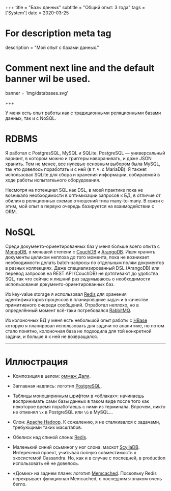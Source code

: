 +++
title = "Базы данных"
subtitle = "Общий опыт: 3 года"
tags = ['System']
date = 2020-03-25

# For description meta tag
description = "Мой опыт с базами данных."

# Comment next line and the default banner wil be used.
banner = 'img/databases.svg'

+++

У меня есть опыт работы как с традиционными реляционными базами данных, так и с NoSQL. 

# RDBMS

Я работал с PostgresSQL, MySQL и SQLite. PostgreSQL — универсальный вариант, в котором можно и триггеры наворачивать, и даже JSON хранить. Тем не менее, все нулевые основным выбором была MySQL, так что довелось поработать и с ней (в т. ч. с MariaDB). Я такжеt использовал SQLite для сбора и хранения информации, собираемой в ходе работы испытатеьного оборудования.

Несмотря на потенциал SQL как DSL, в моей практике пока не возникало необходимости в оптимизации запросов к БД, в отличие от обилия в реляционных схемах отношений типа many-to-many. В связи с этим, мой опыт в первую очередь базируется на взаимодействии с ORM.

# NoSQL

Среди документо-ориентированных баз у меня больше всего опыта с [MongoDB](https://www.mongodb.com/), в меньшей степени с [CouchDB](https://couchdb.apache.org/) и [ArangoDB](https://www.arangodb.com/). Идея хранить документы целиком неплоха до того момента, пока не возникает необходимости делать batch-запросы по отдельным полям документов в разных коллекциях. Даже специализированный DSL (ArangoDB) или перевод запросов на REST API (CouchDB) не дотягивают до удобства SQL, так что сейчас я лишний раз задумываюсь о необходимости использования документо-ориентированных баз.

Из key-value storage я использовал [Redis](https://redis.io/) для хранения идентификаторов процессов в планировщике задач и в качестве примитивного очереди сообщений. Отработал неплохо, но в определённый момент всё-таки потребовался [RabbitMQ](https://www.rabbitmq.com/).

Из колоночных БД у меня есть небольшой опыт работы с [HBase](https://hbase.apache.org/) которую я планировал использовать для задачи по аналитике, но потом стало понятно, колоночная база не подходила для той конкретной задачи, и больше я к ней не возвращался.

___
# Иллюстрация

- Композиция в целом: [оммаж Дали](https://en.wikipedia.org/wiki/The_Elephants).

- Заглавная надпись: логотип [PostgreSQL](https://www.postgresql.org/).

- Таблицы моноширинным шрифтом в «облаках»: начинаешь воспринимать сами базы данных в таком виде после того как некоторое время поработаешь с ними из терминала. Впрочем, никто не отменял `\x` в PostgreSQL или `\G` в MySQL...

- Слон: [Apache Hadoop](https://hadoop.apache.org/). К сожалению, я не сталкивался с задачами, требующими таких масштабов.

- Обелиск над спиной слона: [Redis](https://redis.io/).

- Маленький синий осьминог у ног слона: маскот [ScyllaDB](https://www.scylladb.com/). Интересный проект, учитывая полную совместимость к экосистемой Cassandra. Но, как и в случае с последней, в production использовать её не довелось.

- «Домик» на заднем плане: логотип [Memcached](https://memcached.org/). Поскольку Redis перекрывает функционал Memcached, с последним я знаком очень бегло.
